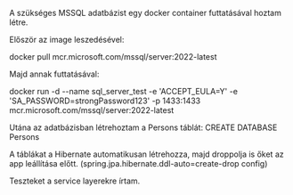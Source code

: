 A szükséges MSSQL adatbázist egy docker container futtatásával hoztam létre. 

Először az image leszedésével: 

docker pull mcr.microsoft.com/mssql/server:2022-latest

Majd annak futtatásával: 

docker run -d --name sql_server_test -e 'ACCEPT_EULA=Y' -e 'SA_PASSWORD=strongPassword123' -p 1433:1433 mcr.microsoft.com/mssql/server:2022-latest

Utána az adatbázisban létrehoztam a Persons táblát: CREATE DATABASE Persons

A táblákat a Hibernate automatikusan létrehozza, majd droppolja is őket az app leállítása előtt. (spring.jpa.hibernate.ddl-auto=create-drop config)

Teszteket a service layerekre írtam. 
